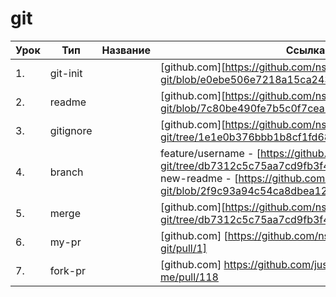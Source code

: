 # git

| Урок | Тип        | Название  | Ссылка                     |
| ---- | -----------| --------- | -------------------------- |
| 1.   |  git-init  |           | [github.com][https://github.com/nsamekeyev/jusan-git/blob/e0ebe506e7218a15ca243688cc3c43e22fbd66bc] |
| 2.   |  readme    |           | [github.com][https://github.com/nsamekeyev/jusan-git/blob/7c80be490fe7b5c0f7cea871c5d64938a718b962] |
| 3.   |  gitignore |           | [github.com][https://github.com/nsamekeyev/jusan-git/tree/1e1e0b376bbb1b8cf1fd68f3a3600bf8cee4285a] |
| 4.   |  branch    |           | feature/username - [https://github.com/nsamekeyev/jusan-git/tree/db7312c5c75aa7cd9fb3f48920f0dc4b8b364b52]; new-readme - [https://github.com/nsamekeyev/jusan-git/blob/2f9c93a94c54ca8dbea12506703703974a5fa2d3] |
| 5.   |  merge     |           | [github.com][https://github.com/nsamekeyev/jusan-git/tree/db7312c5c75aa7cd9fb3f48920f0dc4b8b364b52] |
| 6.   |  my-pr     |           | [github.com] [https://github.com/nsamekeyev/jusan-git/pull/1] |
| 7.   |  fork-pr   |           | [github.com] https://github.com/jusan-singularity/fork-me/pull/118   |
